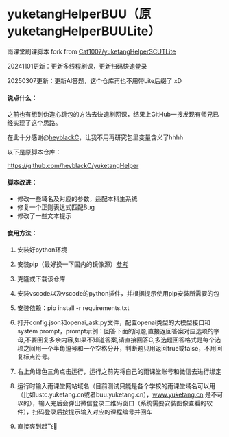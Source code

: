 # yuketangHelperBUU（原yuketangHelperBUULite）
雨课堂刷课脚本 fork from [Cat1007/yuketangHelperSCUTLite](https://github.com/Cat1007/yuketangHelperSCUTLite)

20241101更新：更新多线程刷课，更新扫码快速登录

20250307更新：更新AI答题，这个仓库再也不用带Lite后缀了 xD

#### 说点什么：

之前也有想到伪造心跳包的方法去快速刷网课，结果上GitHub一搜发现有师兄已经实现了这个思路。

在此十分感谢@[heyblackC](https://github.com/heyblackC)，让我不用再研究包里变量含义了hhhh

以下是原脚本仓库：

https://github.com/heyblackC/yuketangHelper



#### 脚本改进：

- 修改一些域名及对应的参数，适配本科生系统
- 修复一个正则表达式匹配Bug
- 修改了一些文本提示



#### 食用方法：

1. 安装好python环境

2. 安装pip（最好换一下国内的镜像源）[参考](https://blog.csdn.net/yuzaipiaofei/article/details/80891108)

3. 克隆或下载该仓库

4. 安装vscode以及vscode的python插件，并根据提示使用pip安装所需要的包

5. 安装依赖：pip install -r requirements.txt

6. 打开config.json和openai_ask.py文件，配置openai类型的大模型接口和system prompt，prompt示例：回答下面的问题,直接返回答案对应选项的字母,不要回复多余内容,如果不知道答案,请直接回答C,多选题回答格式是每个选项之间用一个半角逗号和一个空格分开，判断题只用返回true或false，不用回复标点符号。

7. 右上角绿色三角点击运行，运行之前先将自己的雨课堂账号和微信去进行绑定

8. 运行时输入雨课堂网站域名（目前测试只能是各个学校的雨课堂域名可以用（比如ustc.yuketang.cn或者buu.yuketang.cn），www.yuketang.cn 是不可以的），输入完后会弹出微信登录二维码窗口（系统需要安装图像查看的软件），扫码登录后按提示输入对应的课程编号并回车

8. 直接爽到起飞🛫️
